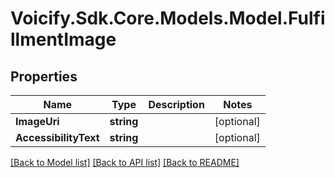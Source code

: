 # Voicify.Sdk.Core.Models.Model.FulfillmentImage
## Properties

Name | Type | Description | Notes
------------ | ------------- | ------------- | -------------
**ImageUri** | **string** |  | [optional] 
**AccessibilityText** | **string** |  | [optional] 

[[Back to Model list]](../README.md#documentation-for-models) [[Back to API list]](../README.md#documentation-for-api-endpoints) [[Back to README]](../README.md)

